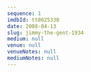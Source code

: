 ```yaml
---
sequence: 1
imdbId: tt0025330
date: 2008-04-13
slug: jimmy-the-gent-1934
medium: null
venue: null
venueNotes: null
mediumNotes: null
---
```


